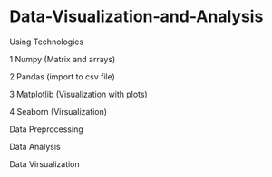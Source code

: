 # Data-Visualization-and-Analysis

Using Technologies

1 Numpy (Matrix and arrays)

2 Pandas (import to csv file)

3 Matplotlib (Visualization with plots)

4 Seaborn (Virsualization)

Data Preprocessing

Data Analysis

Data Virsualization
